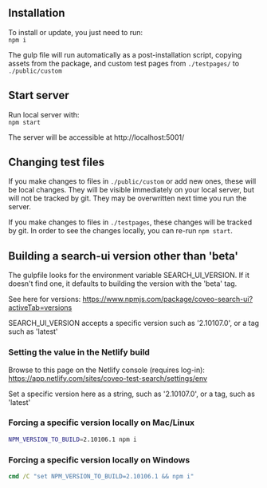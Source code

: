 ## Installation

To install or update, you just need to run:  
`npm i`

The gulp file will run automatically as a post-installation script, copying assets 
from the package, and custom test pages from `./testpages/` to `./public/custom`


## Start server

Run local server with:  
`npm start`

The server will be accessible at http://localhost:5001/


## Changing test files

If you make changes to files in `./public/custom` or add new ones, these will be 
local changes. They will be visible immediately on your local server, but will not be 
tracked by git. They may be overwritten next time you run the server.

If you make changes to files in `./testpages`, these changes will be tracked 
by git. In order to see the changes locally, you can re-run `npm start`.

## Building a search-ui version other than 'beta'

The gulpfile looks for the environment variable SEARCH_UI_VERSION. If it doesn't find one,
it defaults to building the version with the 'beta' tag.

See here for versions:
https://www.npmjs.com/package/coveo-search-ui?activeTab=versions

SEARCH_UI_VERSION accepts a specific version such as '2.10107.0', or a tag such as 'latest'

### Setting the value in the Netlify build

Browse to this page on the Netlify console (requires log-in):
https://app.netlify.com/sites/coveo-test-search/settings/env

Set a specific version here as a string, such as '2.10107.0', or a tag, such as 'latest'

### Forcing a specific version locally on Mac/Linux

```sh
NPM_VERSION_TO_BUILD=2.10106.1 npm i
```

### Forcing a specific version locally on Windows

```bat
cmd /C "set NPM_VERSION_TO_BUILD=2.10106.1 && npm i"
```

